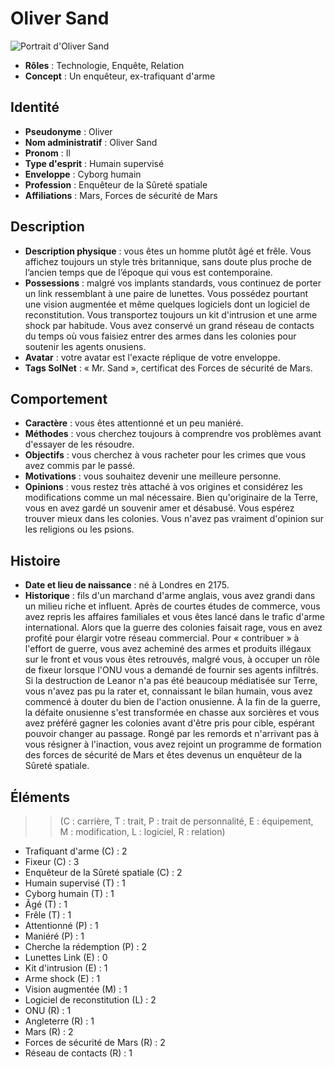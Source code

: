 # Oliver Sand

![ Portrait d'Oliver Sand](portrait_oliver_sand.png)

* **Rôles** : Technologie, Enquête, Relation
* **Concept** : Un enquêteur, ex-trafiquant d'arme

## Identité 

* **Pseudonyme** : Oliver
* **Nom administratif** : Oliver Sand
* **Pronom** : Il
* **Type d'esprit** : Humain supervisé
* **Enveloppe** : Cyborg humain
* **Profession** : Enquêteur de la Sûreté spatiale
* **Affiliations** : Mars, Forces de sécurité de Mars

## Description 

* **Description physique** : vous êtes un homme plutôt âgé et frêle. Vous affichez toujours un style très britannique, sans doute plus proche de l’ancien temps que de l’époque qui vous est contemporaine.
* **Possessions** : malgré vos implants standards, vous continuez de porter un link ressemblant à une paire de lunettes. Vous possédez pourtant une vision augmentée et même quelques logiciels dont un logiciel de reconstitution. Vous transportez toujours un kit d'intrusion et une arme shock par habitude. Vous avez conservé un grand réseau de contacts du temps où vous faisiez entrer des armes dans les colonies pour soutenir les agents onusiens.
* **Avatar** : votre avatar est l'exacte réplique de votre enveloppe.
* **Tags SolNet** : « Mr. Sand », certificat des Forces de sécurité de Mars.

## Comportement 

* **Caractère** : vous êtes attentionné et un peu maniéré.
* **Méthodes** : vous cherchez toujours à comprendre vos problèmes avant d'essayer de les résoudre.
* **Objectifs** : vous cherchez à vous racheter pour les crimes que vous avez commis par le passé.
* **Motivations** : vous souhaitez devenir une meilleure personne.
* **Opinions** : vous restez très attaché à vos origines et considérez les modifications comme un mal nécessaire. Bien qu'originaire de la Terre, vous en avez gardé un souvenir amer et désabusé. Vous espérez trouver mieux dans les colonies. Vous n'avez pas vraiment d'opinion sur les religions ou les psions.

## Histoire 

* **Date et lieu de naissance** : né à Londres en 2175.
* **Historique** : fils d'un marchand d'arme anglais, vous avez grandi dans un milieu riche et influent. Après de courtes études de commerce, vous avez repris les affaires familiales et vous êtes lancé dans le trafic d'arme international. Alors que la guerre des colonies faisait rage, vous en avez profité pour élargir votre réseau commercial. Pour « contribuer » à l'effort de guerre, vous avez acheminé des armes et produits illégaux sur le front et vous vous êtes retrouvés, malgré vous, à occuper un rôle de fixeur lorsque l'ONU vous a demandé de fournir ses agents infiltrés. Si la destruction de Leanor n'a pas été beaucoup médiatisée sur Terre, vous n'avez pas pu la rater et, connaissant le bilan humain, vous avez commencé à douter du bien de l'action onusienne. À la fin de la guerre, la défaite onusienne s'est transformée en chasse aux sorcières et vous avez préféré gagner les colonies avant d'être pris pour cible, espérant pouvoir changer au passage. Rongé par les remords et n'arrivant pas à vous résigner à l'inaction, vous avez rejoint un programme de formation des forces de sécurité de Mars et êtes devenus un enquêteur de la Sûreté spatiale.

## Éléments 

>> (C : carrière, T : trait, P : trait de personnalité, E : équipement, M : modification, L : logiciel, R : relation)

* Trafiquant d'arme (C) : 2
* Fixeur (C) : 3
* Enquêteur de la Sûreté spatiale (C) : 2
* Humain supervisé (T) : 1
* Cyborg humain (T) : 1
* Âgé (T) : 1
* Frêle (T) : 1
* Attentionné (P) : 1
* Maniéré (P) : 1
* Cherche la rédemption (P) : 2
* Lunettes Link (E) : 0
* Kit d'intrusion (E) : 1
* Arme shock (E) : 1
* Vision augmentée (M) : 1
* Logiciel de reconstitution (L) : 2
* ONU (R) : 1
* Angleterre (R) : 1
* Mars (R) : 2
* Forces de sécurité de Mars (R) : 2
* Réseau de contacts (R) : 1
